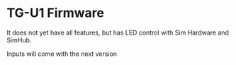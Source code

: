 # TG-U1 Firmware

It does not yet have all features, but has LED control with Sim Hardware and SimHub.

Inputs will come with the next version
